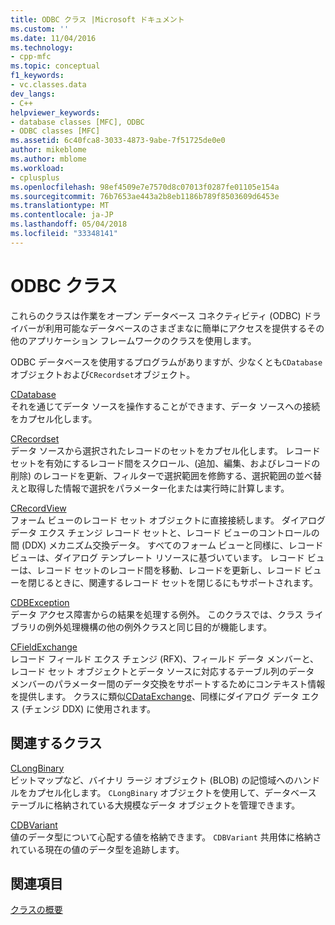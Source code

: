 ```yaml
---
title: ODBC クラス |Microsoft ドキュメント
ms.custom: ''
ms.date: 11/04/2016
ms.technology:
- cpp-mfc
ms.topic: conceptual
f1_keywords:
- vc.classes.data
dev_langs:
- C++
helpviewer_keywords:
- database classes [MFC], ODBC
- ODBC classes [MFC]
ms.assetid: 6c40fca8-3033-4873-9abe-7f51725de0e0
author: mikeblome
ms.author: mblome
ms.workload:
- cplusplus
ms.openlocfilehash: 98ef4509e7e7570d8c07013f0287fe01105e154a
ms.sourcegitcommit: 76b7653ae443a2b8eb1186b789f8503609d6453e
ms.translationtype: MT
ms.contentlocale: ja-JP
ms.lasthandoff: 05/04/2018
ms.locfileid: "33348141"
---
```

# <a name="odbc-classes"></a>ODBC クラス
これらのクラスは作業をオープン データベース コネクティビティ (ODBC) ドライバーが利用可能なデータベースのさまざまなに簡単にアクセスを提供するその他のアプリケーション フレームワークのクラスを使用します。  
  
 ODBC データベースを使用するプログラムがありますが、少なくとも`CDatabase`オブジェクトおよび`CRecordset`オブジェクト。  
  
 [CDatabase](../mfc/reference/cdatabase-class.md)  
 それを通じてデータ ソースを操作することができます、データ ソースへの接続をカプセル化します。  
  
 [CRecordset](../mfc/reference/crecordset-class.md)  
 データ ソースから選択されたレコードのセットをカプセル化します。 レコード セットを有効にするレコード間をスクロール、(追加、編集、およびレコードの削除) のレコードを更新、フィルターで選択範囲を修飾する、選択範囲の並べ替えと取得した情報で選択をパラメーター化または実行時に計算します。  
  
 [CRecordView](../mfc/reference/crecordview-class.md)  
 フォーム ビューのレコード セット オブジェクトに直接接続します。 ダイアログ データ エクス チェンジ レコード セットと、レコード ビューのコントロールの間 (DDX) メカニズム交換データ。 すべてのフォーム ビューと同様に、レコード ビューは、ダイアログ テンプレート リソースに基づいています。 レコード ビューは、レコード セットのレコード間を移動、レコードを更新し、レコード ビューを閉じるときに、関連するレコード セットを閉じるにもサポートされます。  
  
 [CDBException](../mfc/reference/cdbexception-class.md)  
 データ アクセス障害からの結果を処理する例外。 このクラスでは、クラス ライブラリの例外処理機構の他の例外クラスと同じ目的が機能します。  
  
 [CFieldExchange](../mfc/reference/cfieldexchange-class.md)  
 レコード フィールド エクス チェンジ (RFX)、フィールド データ メンバーと、レコード セット オブジェクトとデータ ソースに対応するテーブル列のデータ メンバーのパラメーター間のデータ交換をサポートするためにコンテキスト情報を提供します。 クラスに類似[CDataExchange](../mfc/reference/cdataexchange-class.md)、同様にダイアログ データ エクス (チェンジ DDX) に使用されます。  
  
## <a name="related-classes"></a>関連するクラス  
 [CLongBinary](../mfc/reference/clongbinary-class.md)  
 ビットマップなど、バイナリ ラージ オブジェクト (BLOB) の記憶域へのハンドルをカプセル化します。 `CLongBinary` オブジェクトを使用して、データベース テーブルに格納されている大規模なデータ オブジェクトを管理できます。  
  
 [CDBVariant](../mfc/reference/cdbvariant-class.md)  
 値のデータ型について心配する値を格納できます。 `CDBVariant` 共用体に格納されている現在の値のデータ型を追跡します。  
  
## <a name="see-also"></a>関連項目  
 [クラスの概要](../mfc/class-library-overview.md)


